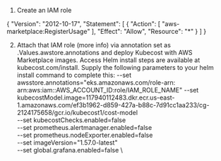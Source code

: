 1. Create an IAM role

{
    "Version": "2012-10-17",
    "Statement": [
        {
            "Action": [
                "aws-marketplace:RegisterUsage"
                ],
                "Effect": "Allow",
                "Resource": "*"
        }
    ]
}

2. Attach that IAM role (more info) via annotation set as .Values.awstore.annotations and deploy Kubecost with AWS Marketplace images. 
Access Helm install steps are available at kubecost.com/install. 
Supply the following parameters to your helm install command to complete this:
--set awsstore.annotations="eks.amazonaws.com/role-arn: arn:aws:iam::AWS_ACCOUNT_ID:role/IAM_ROLE_NAME"
--set kubecostModel.image=117940112483.dkr.ecr.us-east-1.amazonaws.com/ef3b1962-d859-427a-b88c-7d91cc1aa233/cg-2124175658/gcr.io/kubecost1/cost-model \
--set kubecostChecks.enabled=false \
--set prometheus.alertmanager.enabled=false \
--set prometheus.nodeExporter.enabled=false \
--set imageVersion="1.57.0-latest" \
--set global.grafana.enabled=false \
